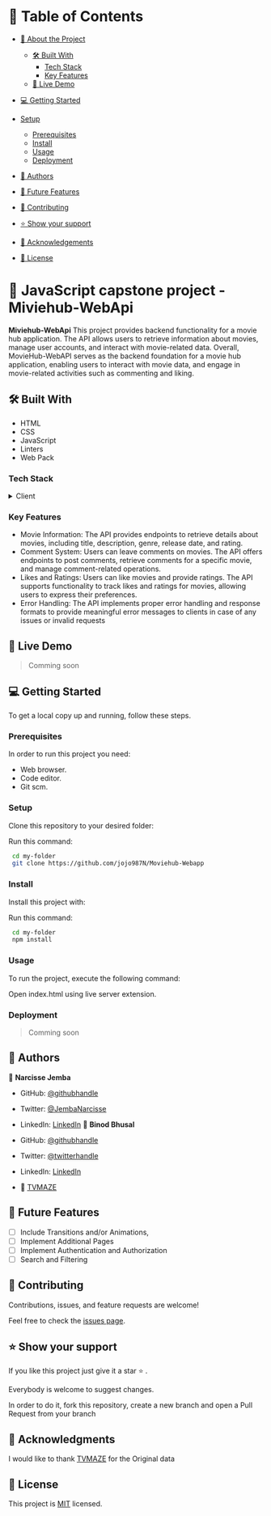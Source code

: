 # 📗 Table of Contents

- [📖 About the Project](#about-project)
  - [🛠 Built With](#built-with)
    - [Tech Stack](#tech-stack)
    - [Key Features](#key-features)
  - [🚀 Live Demo](#live-demo)
- [💻 Getting Started](#getting-started)
- [Setup](#setup)
  - [Prerequisites](#prerequisites)
  - [Install](#install)
  - [Usage](#usage)
  - [Deployment](#deployment)
- [👥 Authors](#authors)

- [🔭 Future Features](#future-features)

- [🤝 Contributing](#contributing)

- [⭐️ Show your support](#support)
 
- [🙏 Acknowledgements](#acknowledgements)

- [📝 License](#license)


# 📖  JavaScript capstone project - Miviehub-WebApi <a name="about-project"></a>

**Miviehub-WebApi** This project  provides backend functionality for a movie hub application. The API allows users to retrieve information about movies, manage user accounts, and interact with movie-related data. Overall, MovieHub-WebAPI serves as the backend foundation for a movie hub application, enabling users to interact with movie data, and engage in movie-related activities such as commenting and liking.

## 🛠 Built With <a name="built-with"></a>

- HTML
- CSS
- JavaScript
- Linters
- Web Pack

### Tech Stack <a name="tech-stack"></a>

<details>
    <summary>Client</summary>
        <ul>
            <li><a  href="https://developer.mozilla.org/en-US/docs/Web/HTML">HTML</a></li>
        </ul>
        <ul>
            <li><a  href="https://developer.mozilla.org/en-US/docs/Web/CSS">CSS</a></li>
        </ul>
        <ul>
            <li><a  href="https://github.com/microverseinc/curriculum-html-css/blob/main/articles/javascript_best_practices.md">JavaScript</a></li>
        </ul>
</details>

### Key Features <a name="key-features"></a>

-  Movie Information: The API provides endpoints to retrieve details about movies, including title, description, genre, release date, and rating.
-  Comment System: Users can leave comments on movies. The API offers endpoints to post comments, retrieve comments for a specific movie, and manage comment-related operations.
- Likes and Ratings: Users can like movies and provide ratings. The API supports functionality to track likes and ratings for movies, allowing users to express their preferences.
- Error Handling: The API implements proper error handling and response formats to provide meaningful error messages to clients in case of any issues or invalid requests

## 🚀 Live Demo <a name="live-demo"></a>

> Comming soon
## 💻 Getting Started <a name="getting-started"></a>

To get a local copy up and running, follow these steps.

### Prerequisites

In order to run this project you need:

- Web browser.
- Code editor.
- Git scm.

### Setup

Clone this repository to your desired folder:

Run this command: 

```sh
 cd my-folder
 git clone https://github.com/jojo987N/Moviehub-Webapp
```
### Install

Install this project with:

Run this command:

```sh
 cd my-folder
 npm install
```
### Usage

To run the project, execute the following command:

Open index.html using live server extension.

### Deployment

> Comming soon

## 👥 Authors <a name="getting-started"></a>

👤 **Narcisse Jemba** 
- GitHub: [@githubhandle](https://github.com/jojo987N)
- Twitter: [@JembaNarcisse](https://twitter.com/JembaNarcisse)
- LinkedIn: [LinkedIn](https://www.linkedin.com/in/narcisse-jemba-aa9488252/)
👤 **Binod Bhusal**

- GitHub: [@githubhandle](https://github.com/binodbhusal)
- Twitter: [@twitterhandle](https://twitter.com/Binod_ironLad)
- LinkedIn: [LinkedIn](https://www.linkedin.com/in/binodbhusal)
- 👤 [TVMAZE](https://www.tvmaze.com/)

## 🔭 Future Features <a name="future-features"></a>

- [ ] Include Transitions and/or Animations,
- [ ] Implement Additional Pages
- [ ] Implement Authentication and Authorization
- [ ] Search and Filtering

## 🤝 Contributing <a name="contributing"></a>

Contributions, issues, and feature requests are welcome!

Feel free to check the [issues page](../../issues/).

## ⭐️ Show your support <a name="support"></a>

If you like this project just give it a star ⭐️ .

Everybody is welcome to suggest changes.

In order to do it, fork this repository, create a new branch and open a Pull Request from your branch

## 🙏 Acknowledgments <a name="acknowledgements"></a>

I would like to thank [TVMAZE](https://www.tvmaze.com/) for the Original data

## 📝 License <a name="license"></a>

This project is [MIT](./LICENSE.md) licensed.
